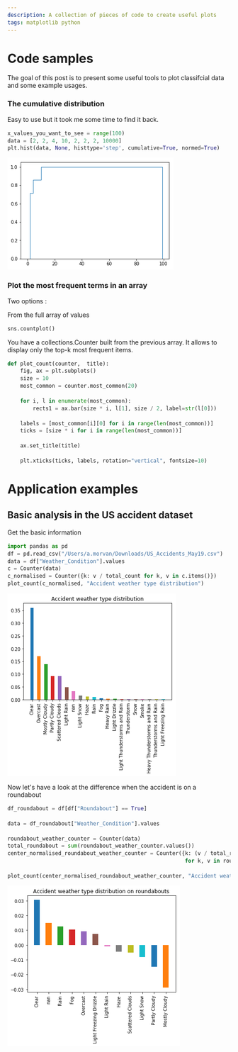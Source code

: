 ```yaml
---
description: A collection of pieces of code to create useful plots
tags: matplotlib python 
---
```


# Code samples 

The goal of this post is to present some useful tools to plot classifcial data and some example usages.


### The cumulative distribution 

Easy to use but it took me some time to find it back.

```python
x_values_you_want_to_see = range(100)
data = [2, 2, 4, 10, 2, 2, 2, 10000]
plt.hist(data, None, histtype='step', cumulative=True, normed=True)

```

![cumulative distribution](/assets/images/cum_distribution.png)


### Plot the most frequent terms in an array

Two options : 

From the full array of values

```python
sns.countplot()
```

You have a collections.Counter built from the previous array.
It allows to display only the top-k most frequent items.

```python
def plot_count(counter,  title):
    fig, ax = plt.subplots()
    size = 10
    most_common = counter.most_common(20)
    
    for i, l in enumerate(most_common):
        rects1 = ax.bar(size * i, l[1], size / 2, label=str(l[0]))
    
    labels = [most_common[i][0] for i in range(len(most_common))]
    ticks = [size * i for i in range(len(most_common))]
    
    ax.set_title(title)
    
    plt.xticks(ticks, labels, rotation="vertical", fontsize=10)
```


# Application examples


## Basic analysis in the US accident dataset

Get the basic information

```python
import pandas as pd
df = pd.read_csv("/Users/a.morvan/Downloads/US_Accidents_May19.csv")
data = df["Weather_Condition"].values
c = Counter(data)
c_normalised = Counter({k: v / total_count for k, v in c.items()})
plot_count(c_normalised, "Accident weather type distribution")
```

![My plot count](/assets/images/distribution_weather.png)


Now let's have a look at the difference when the accident is on a roundabout

```python
df_roundabout = df[df["Roundabout"] == True]

data = df_roundabout["Weather_Condition"].values

roundabout_weather_counter = Counter(data)
total_roundabout = sum(roundabout_weather_counter.values())
center_normalised_roundabout_weather_counter = Counter({k: (v / total_roundabout) - c_normalised[k] 
                                                        for k, v in roundabout_weather_counter.items()})

plot_count(center_normalised_roundabout_weather_counter, "Accident weather type distribution on roundabouts")
```


![My plot count for subgroup](/assets/images/distribution_difference_weather.png)





